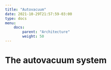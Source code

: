 ```yaml
---
title: "Autovacuum"
date: 2021-10-29T21:57:59-03:00
type: docs
menu:
    docs:
        parent: "Architecture"
        weight: 50
---
```


# The autovacuum system
